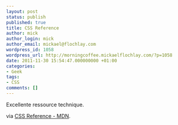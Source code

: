```yaml
---
layout: post
status: publish
published: true
title: CSS Reference
author: mick
author_login: mick
author_email: mickael@flochlay.com
wordpress_id: 1058
wordpress_url: http://morningcoffee.mickaelflochlay.com/?p=1058
date: 2011-11-30 15:54:47.000000000 +01:00
categories:
- Geek
tags:
- CSS
comments: []
---
```

Excellente ressource technique.

via <a href="https://developer.mozilla.org/en/CSS/CSS_Reference">CSS Reference - MDN</a>.
